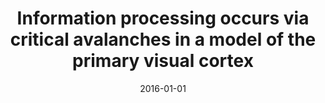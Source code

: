 ---
title: "Information processing occurs via critical avalanches in a model of the primary visual cortex"
collection: publications
permalink: /publication/2016-01-01-Information-processing-occurs-via-critical-avalanches-in-a-model-of-the-primary-visual-cortex
date: 2016-01-01
year: 2016
venue: 'J. Phys. Conf. Ser.'
paperurl: 'http://stacks.iop.org/1742-6596/686/i=1/a=012008'
citation: ' Germano Bortolotto,  <u>Mauricio Girardi-Schappo</u>,  Jheniffer Gonsalves,  Leonel Pinto,  Marcelo Tragtenberg, &quot;Information processing occurs via critical avalanches in a model of the primary visual cortex.&quot; J. Phys. Conf. Ser., 2016.'
pubtype:  paper
---